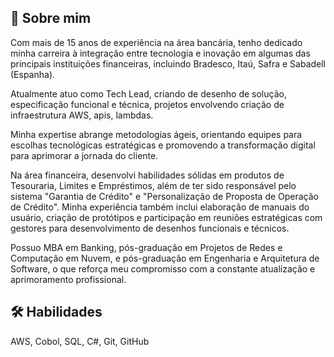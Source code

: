 
## 🚀 Sobre mim

Com mais de 15 anos de experiência na área bancária, tenho dedicado minha carreira à integração entre tecnologia e inovação em algumas das principais instituições financeiras, incluindo Bradesco, Itaú, Safra e Sabadell (Espanha).

Atualmente atuo como Tech Lead, criando de desenho de solução, especificação funcional e técnica, projetos envolvendo criação de infraestrutura AWS, apis, lambdas.

Minha expertise abrange metodologias ágeis, orientando equipes para escolhas tecnológicas estratégicas e promovendo a transformação digital para aprimorar a jornada do cliente.

Na área financeira, desenvolvi habilidades sólidas em produtos de Tesouraria, Limites e Empréstimos, além de ter sido responsável pelo sistema "Garantia de Crédito" e "Personalização de Proposta de Operação de Crédito". Minha experiência também inclui elaboração de manuais do usuário, criação de protótipos e participação em reuniões estratégicas com gestores para desenvolvimento de desenhos funcionais e técnicos.

Possuo MBA em Banking, pós-graduação em Projetos de Redes e Computação em Nuvem, e pós-graduação em Engenharia e Arquitetura de Software, o que reforça meu compromisso com a constante atualização e aprimoramento profissional.




## 🛠 Habilidades
AWS, Cobol, SQL, C#, Git, GitHub






